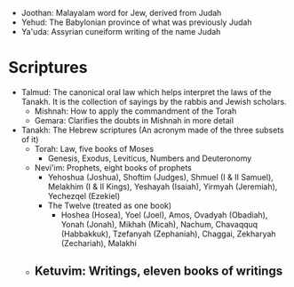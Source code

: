 - Joothan: Malayalam word for Jew, derived from Judah
- Yehud: The Babylonian province of what was previously Judah
- Ya'uda: Assyrian cuneiform writing of the name Judah
# Scriptures
- Talmud: The canonical oral law which helps interpret the laws of the Tanakh. It is the collection of sayings by the rabbis and Jewish scholars.
	- Mishnah: How to apply the commandment of the Torah
	- Gemara: Clarifies the doubts in Mishnah in more detail
- Tanakh: The Hebrew scriptures (An acronym made of the three subsets of it)
	- Torah: Law, five books of Moses
		- Genesis, Exodus, Leviticus, Numbers and Deuteronomy
	- Nevi'im: Prophets, eight books of prophets
		- Yehoshua (Joshua), Shoftim (Judges), Shmuel (I & II Samuel), Melakhim (I & II Kings), Yeshayah (Isaiah), Yirmyah (Jeremiah), Yechezqel (Ezekiel)
		- The Twelve (treated as one book)
			- Hoshea (Hosea), Yoel (Joel), Amos, Ovadyah (Obadiah), Yonah (Jonah), Mikhah (Micah), Nachum, Chavaqquq (Habbakkuk), Tzefanyah (Zephaniah), Chaggai, Zekharyah (Zechariah), Malakhi
	- Ketuvim: Writings, eleven books of writings
		- 